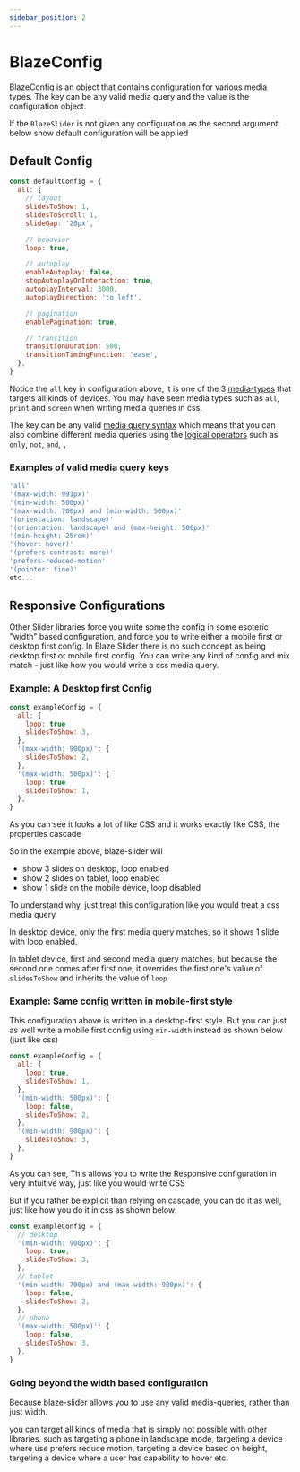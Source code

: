 ```yaml
---
sidebar_position: 2
---
```


# BlazeConfig

BlazeConfig is an object that contains configuration for various media types. The key can be any valid media query and the value is the configuration object.

If the `BlazeSlider` is not given any configuration as the second argument, below show default configuration will be applied

## Default Config

```js
const defaultConfig = {
  all: {
    // layout
    slidesToShow: 1,
    slidesToScroll: 1,
    slideGap: '20px',

    // behavior
    loop: true,

    // autoplay
    enableAutoplay: false,
    stopAutoplayOnInteraction: true,
    autoplayInterval: 3000,
    autoplayDirection: 'to left',

    // pagination
    enablePagination: true,

    // transition
    transitionDuration: 500,
    transitionTimingFunction: 'ease',
  },
}
```

Notice the `all` key in configuration above, it is one of the 3 [media-types](https://developer.mozilla.org/en-US/docs/Web/CSS/@media#media_types) that targets all kinds of devices. You may have seen media types such as `all`, `print` and `screen` when writing media queries in css.

The key can be any valid [media query syntax](https://developer.mozilla.org/en-US/docs/Web/CSS/Media_Queries/Using_media_queries#syntax) which means that you can also combine different media queries using the [logical operators](https://developer.mozilla.org/en-US/docs/Web/CSS/@media#logical_operators) such as `only`, `not`, `and`, `,`

### Examples of valid media query keys

```javascript
'all'
'(max-width: 991px)'
'(min-width: 500px)'
'(max-width: 700px) and (min-width: 500px)'
'(orientation: landscape)'
'(orientation: landscape) and (max-height: 500px)'
'(min-height: 25rem)'
'(hover: hover)'
'(prefers-contrast: more)'
'prefers-reduced-motion'
'(pointer: fine)'
etc...
```

## Responsive Configurations

Other Slider libraries force you write some the config in some esoteric "width" based configuration, and force you to write either a mobile first or desktop first config. In Blaze Slider there is no such concept as being desktop first or mobile first config. You can write any kind of config and mix match - just like how you would write a css media query.

### Example: A Desktop first Config

```javascript
const exampleConfig = {
  all: {
    loop: true
    slidesToShow: 3,
  },
  '(max-width: 900px)': {
    slidesToShow: 2,
  },
  '(max-width: 500px)': {
    loop: true
    slidesToShow: 1,
  },
}
```

As you can see it looks a lot of like CSS and it works exactly like CSS, the properties cascade

So in the example above, blaze-slider will

- show 3 slides on desktop, loop enabled
- show 2 slides on tablet, loop enabled
- show 1 slide on the mobile device, loop disabled

To understand why, just treat this configuration like you would treat a css media query

In desktop device, only the first media query matches, so it shows 1 slide with loop enabled.

In tablet device, first and second media query matches, but because the second one comes after first one, it overrides the first one's value of `slidesToShow` and inherits the value of `loop`

### Example: Same config written in mobile-first style

This configuration above is written in a desktop-first style. But you can just as well write a mobile first config using `min-width` instead as shown below (just like css)

```javascript
const exampleConfig = {
  all: {
    loop: true,
    slidesToShow: 1,
  },
  '(min-width: 500px)': {
    loop: false,
    slidesToShow: 2,
  },
  '(min-width: 900px)': {
    slidesToShow: 3,
  },
}
```

As you can see, This allows you to write the Responsive configuration in very intuitive way, just like you would write CSS

But if you rather be explicit than relying on cascade, you can do it as well, just like how you do it in css as shown below:

```javascript
const exampleConfig = {
  // desktop
  '(min-width: 900px)': {
    loop: true,
    slidesToShow: 3,
  },
  // tablet
  '(min-width: 700px) and (max-width: 900px)': {
    loop: false,
    slidesToShow: 2,
  },
  // phone
  '(max-width: 500px)': {
    loop: false,
    slidesToShow: 3,
  },
}
```

### Going beyond the width based configuration

Because blaze-slider allows you to use any valid media-queries, rather than just width.

you can target all kinds of media that is simply not possible with other libraries. such as targeting a phone in landscape mode, targeting a device where use prefers reduce motion, targeting a device based on height, targeting a device where a user has capability to hover etc.
